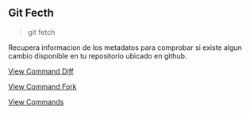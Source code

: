 ## Git Fecth

> git fetch

Recupera informacion de los metadatos para comprobar si existe algun cambio disponible en tu repositorio ubicado en github.

[View Command Diff](Diff.md)

[View Command Fork](Fork.md)

[View Commands](../Commands.md)
